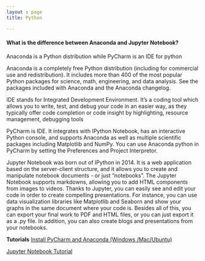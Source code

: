 ```yaml
---
layout : page
title: Python

---
```


#### What is the difference between Anaconda and Jupyter Notebook?

Anaconda is a Python distribution while PyCharm is an IDE for python

Anaconda is a completely free Python distribution (including for commercial use and redistribution). It includes more than 400 of the most popular Python packages for science, math, engineering, and data analysis. See the packages included with Anaconda and the Anaconda changelog.

IDE stands for Integrated Development Environment. It’s a coding tool which allows you to write, test, and debug your code in an easier way, as they typically offer code completion or code insight by highlighting, resource management, debugging tools

PyCharm is IDE. It integrates with IPython Notebook, has an interactive Python console, and supports Anaconda as well as multiple scientific packages including Matplotlib and NumPy. You can use Anaconda python in PyCharm by setting the Preferences and Project Interpretor.


Jupyter Notebook was born out of IPython in 2014. It is a web application based on the server-client structure, and it allows you to create and manipulate notebook documents - or just “notebooks”. The Jupyter Notebook supports markdowns, allowing you to add HTML components from images to videos. Thanks to Jupyter, you can easily see and edit your code in order to create compelling presentations. For instance, you can use data visualization libraries like Matplotlib and Seaborn and show your graphs in the same document where your code is. Besides all of this, you can export your final work to PDF and HTML files, or you can just export it as a .py file. In addition, you can also create blogs and presentations from your notebooks.

**Tutorials**
[Install PyCharm and Anaconda (Windows /Mac/Ubuntu)](https://medium.com/@GalarnykMichael/setting-up-pycharm-with-anaconda-plus-installing-packages-windows-mac-db2b158bd8c)

[Jupyter Notebook Tutorial](https://www.datacamp.com/community/tutorials/tutorial-jupyter-notebook)
